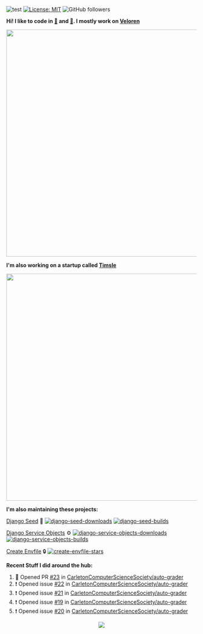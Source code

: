 ![test](https://hits.seeyoufarm.com/api/count/incr/badge.svg?url=https://github.com/AngelOnFira)
[![License: MIT](https://img.shields.io/badge/License-MIT-yellow.svg)](https://opensource.org/licenses/MIT)
![GitHub followers](https://img.shields.io/github/followers/angelonfira?style=social)

**Hi! I like to code in [:crab:](https://www.rust-lang.org/) and [:snake:](https://www.python.org/). I mostly work on [Veloren](https://veloren.net)**

<p align="center">
  <img width="600" src="https://media.discordapp.net/attachments/444005079410802699/730566298073038949/rsz_5f0656b6aa176.png">
</p>

**I'm also working on a startup called [Timsle](https://timsle.com)**

<p align="center">
  <img width="600" src="https://media.discordapp.net/attachments/444005079410802699/730566842674053130/rsz_5f0657242abb4.png">
</p>

**I'm also maintaining these projects:**

[Django Seed](https://github.com/Brobin/django-seed)
:seedling:
[![django-seed-downloads](https://pepy.tech/badge/django-seed)](https://pepy.tech/project/django-seed)
[![django-seed-builds](https://github.com/Brobin/django-seed/workflows/Test/badge.svg)](https://github.com/Brobin/django-seed)

[Django Service Objects](https://github.com/mixxorz/django-service-objects)
:gear:
[![django-service-objects-downloads](https://pepy.tech/badge/django-service-objects)](https://pepy.tech/project/django-service-objects)
[![django-service-objects-builds](https://github.com/mixxorz/django-service-objects/actions/workflows/test.yml/badge.svg)](https://github.com/mixxorz/django-service-objects/actions/workflows/test.yml)

[Create Envfile](https://github.com/SpicyPizza/create-envfile)
:lock:
[![create-envfile-stars](https://img.shields.io/github/stars/SpicyPizza/create-envfile?style=social)](https://github.com/SpicyPizza/create-envfile)

**Recent Stuff I did around the hub:**

<!--START_SECTION:activity-->
1. 💪 Opened PR [#23](https://github.com/CarletonComputerScienceSociety/auto-grader/pull/23) in [CarletonComputerScienceSociety/auto-grader](https://github.com/CarletonComputerScienceSociety/auto-grader)
2. ❗️ Opened issue [#22](https://github.com/CarletonComputerScienceSociety/auto-grader/issues/22) in [CarletonComputerScienceSociety/auto-grader](https://github.com/CarletonComputerScienceSociety/auto-grader)
3. ❗️ Opened issue [#21](https://github.com/CarletonComputerScienceSociety/auto-grader/issues/21) in [CarletonComputerScienceSociety/auto-grader](https://github.com/CarletonComputerScienceSociety/auto-grader)
4. ❗️ Opened issue [#19](https://github.com/CarletonComputerScienceSociety/auto-grader/issues/19) in [CarletonComputerScienceSociety/auto-grader](https://github.com/CarletonComputerScienceSociety/auto-grader)
5. ❗️ Opened issue [#20](https://github.com/CarletonComputerScienceSociety/auto-grader/issues/20) in [CarletonComputerScienceSociety/auto-grader](https://github.com/CarletonComputerScienceSociety/auto-grader)
<!--END_SECTION:activity-->

<p align="center">
  <img src="https://github-profile-trophy.vercel.app/?username=angelonfira&column=4&theme=nord&margin-w=15&margin-h=15">
</p>
